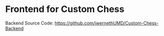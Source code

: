 # Frontend for Custom Chess

Backend Source Code: https://github.com/jwernethUMD/Custom-Chess-Backend
